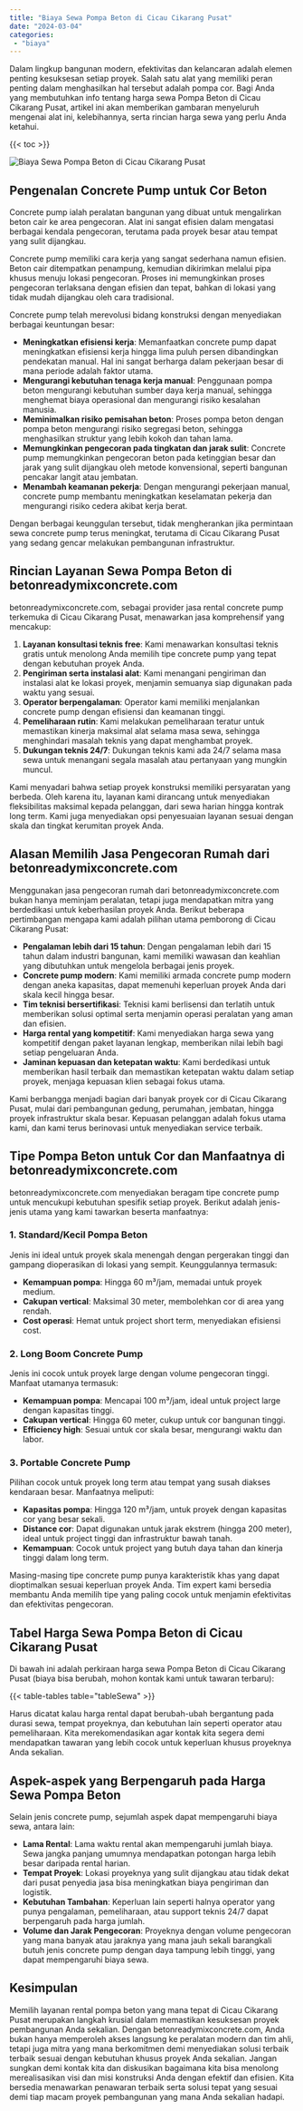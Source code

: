 ```yaml
---
title: "Biaya Sewa Pompa Beton di Cicau Cikarang Pusat"
date: "2024-03-04"
categories: 
 - "biaya"
---
```


Dalam lingkup bangunan modern, efektivitas dan kelancaran adalah elemen penting kesuksesan setiap proyek. Salah satu alat yang memiliki peran penting dalam menghasilkan hal tersebut adalah pompa cor. Bagi Anda yang membutuhkan info tentang harga sewa Pompa Beton di Cicau Cikarang Pusat, artikel ini akan memberikan gambaran menyeluruh mengenai alat ini, kelebihannya, serta rincian harga sewa yang perlu Anda ketahui.

{{< toc >}}

![Biaya Sewa Pompa Beton di Cicau Cikarang Pusat](https://betoncor8.github.io/pump/concrete-pump%20(2).png)

## Pengenalan Concrete Pump untuk Cor Beton

Concrete pump ialah peralatan bangunan yang dibuat untuk mengalirkan beton cair ke area pengecoran. Alat ini sangat efisien dalam mengatasi berbagai kendala pengecoran, terutama pada proyek besar atau tempat yang sulit dijangkau.

Concrete pump memiliki cara kerja yang sangat sederhana namun efisien. Beton cair ditempatkan penampung, kemudian dikirimkan melalui pipa khusus menuju lokasi pengecoran. Proses ini memungkinkan proses pengecoran terlaksana dengan efisien dan tepat, bahkan di lokasi yang tidak mudah dijangkau oleh cara tradisional.

Concrete pump telah merevolusi bidang konstruksi dengan menyediakan berbagai keuntungan besar:

- **Meningkatkan efisiensi kerja**: Memanfaatkan concrete pump dapat meningkatkan efisiensi kerja hingga lima puluh persen dibandingkan pendekatan manual. Hal ini sangat berharga dalam pekerjaan besar di mana periode adalah faktor utama.
- **Mengurangi kebutuhan tenaga kerja manual**: Penggunaan pompa beton mengurangi kebutuhan sumber daya kerja manual, sehingga menghemat biaya operasional dan mengurangi risiko kesalahan manusia.
- **Meminimalkan risiko pemisahan beton**: Proses pompa beton dengan pompa beton mengurangi risiko segregasi beton, sehingga menghasilkan struktur yang lebih kokoh dan tahan lama.
- **Memungkinkan pengecoran pada tingkatan dan jarak sulit**: Concrete pump memungkinkan pengecoran beton pada ketinggian besar dan jarak yang sulit dijangkau oleh metode konvensional, seperti bangunan pencakar langit atau jembatan.
- **Menambah keamanan pekerja**: Dengan mengurangi pekerjaan manual, concrete pump membantu meningkatkan keselamatan pekerja dan mengurangi risiko cedera akibat kerja berat.

Dengan berbagai keunggulan tersebut, tidak mengherankan jika permintaan sewa concrete pump terus meningkat, terutama di Cicau Cikarang Pusat yang sedang gencar melakukan pembangunan infrastruktur.

## Rincian Layanan Sewa Pompa Beton di betonreadymixconcrete.com

betonreadymixconcrete.com, sebagai provider jasa rental concrete pump terkemuka di Cicau Cikarang Pusat, menawarkan jasa komprehensif yang mencakup:

1. **Layanan konsultasi teknis free**: Kami menawarkan konsultasi teknis gratis untuk menolong Anda memilih tipe concrete pump yang tepat dengan kebutuhan proyek Anda.
2. **Pengiriman serta instalasi alat**: Kami menangani pengiriman dan instalasi alat ke lokasi proyek, menjamin semuanya siap digunakan pada waktu yang sesuai.
3. **Operator berpengalaman**: Operator kami memiliki menjalankan concrete pump dengan efisiensi dan keamanan tinggi.
4. **Pemeliharaan rutin**: Kami melakukan pemeliharaan teratur untuk memastikan kinerja maksimal alat selama masa sewa, sehingga menghindari masalah teknis yang dapat menghambat proyek.
5. **Dukungan teknis 24/7**: Dukungan teknis kami ada 24/7 selama masa sewa untuk menangani segala masalah atau pertanyaan yang mungkin muncul.

Kami menyadari bahwa setiap proyek konstruksi memiliki persyaratan yang berbeda. Oleh karena itu, layanan kami dirancang untuk menyediakan fleksibilitas maksimal kepada pelanggan, dari sewa harian hingga kontrak long term. Kami juga menyediakan opsi penyesuaian layanan sesuai dengan skala dan tingkat kerumitan proyek Anda.

## Alasan Memilih Jasa Pengecoran Rumah dari betonreadymixconcrete.com

Menggunakan jasa pengecoran rumah dari betonreadymixconcrete.com bukan hanya meminjam peralatan, tetapi juga mendapatkan mitra yang berdedikasi untuk keberhasilan proyek Anda. Berikut beberapa pertimbangan mengapa kami adalah pilihan utama pemborong di Cicau Cikarang Pusat:

- **Pengalaman lebih dari 15 tahun**: Dengan pengalaman lebih dari 15 tahun dalam industri bangunan, kami memiliki wawasan dan keahlian yang dibutuhkan untuk mengelola berbagai jenis proyek.
- **Concrete pump modern**: Kami memiliki armada concrete pump modern dengan aneka kapasitas, dapat memenuhi keperluan proyek Anda dari skala kecil hingga besar.
- **Tim teknisi bersertifikasi**: Teknisi kami berlisensi dan terlatih untuk memberikan solusi optimal serta menjamin operasi peralatan yang aman dan efisien.
- **Harga rental yang kompetitif**: Kami menyediakan harga sewa yang kompetitif dengan paket layanan lengkap, memberikan nilai lebih bagi setiap pengeluaran Anda.
- **Jaminan kepuasan dan ketepatan waktu**: Kami berdedikasi untuk memberikan hasil terbaik dan memastikan ketepatan waktu dalam setiap proyek, menjaga kepuasan klien sebagai fokus utama.

Kami berbangga menjadi bagian dari banyak proyek cor di Cicau Cikarang Pusat, mulai dari pembangunan gedung, perumahan, jembatan, hingga proyek infrastruktur skala besar. Kepuasan pelanggan adalah fokus utama kami, dan kami terus berinovasi untuk menyediakan service terbaik.

## Tipe Pompa Beton untuk Cor dan Manfaatnya di betonreadymixconcrete.com

betonreadymixconcrete.com menyediakan beragam tipe concrete pump untuk mencukupi kebutuhan spesifik setiap proyek. Berikut adalah jenis-jenis utama yang kami tawarkan beserta manfaatnya:

### 1\. Standard/Kecil Pompa Beton

Jenis ini ideal untuk proyek skala menengah dengan pergerakan tinggi dan gampang dioperasikan di lokasi yang sempit. Keunggulannya termasuk:

- **Kemampuan pompa**: Hingga 60 m³/jam, memadai untuk proyek medium.
- **Cakupan vertical**: Maksimal 30 meter, membolehkan cor di area yang rendah.
- **Cost operasi**: Hemat untuk project short term, menyediakan efisiensi cost.

### 2\. Long Boom Concrete Pump

Jenis ini cocok untuk proyek large dengan volume pengecoran tinggi. Manfaat utamanya termasuk:

- **Kemampuan pompa**: Mencapai 100 m³/jam, ideal untuk project large dengan kapasitas tinggi.
- **Cakupan vertical**: Hingga 60 meter, cukup untuk cor bangunan tinggi.
- **Efficiency high**: Sesuai untuk cor skala besar, mengurangi waktu dan labor.

### 3\. Portable Concrete Pump

Pilihan cocok untuk proyek long term atau tempat yang susah diakses kendaraan besar. Manfaatnya meliputi:

- **Kapasitas pompa**: Hingga 120 m³/jam, untuk proyek dengan kapasitas cor yang besar sekali.
- **Distance cor**: Dapat digunakan untuk jarak ekstrem (hingga 200 meter), ideal untuk project tinggi dan infrastruktur bawah tanah.
- **Kemampuan**: Cocok untuk project yang butuh daya tahan dan kinerja tinggi dalam long term.

Masing-masing tipe concrete pump punya karakteristik khas yang dapat dioptimalkan sesuai keperluan proyek Anda. Tim expert kami bersedia membantu Anda memilih tipe yang paling cocok untuk menjamin efektivitas dan efektivitas pengecoran.

## Tabel Harga Sewa Pompa Beton di Cicau Cikarang Pusat

Di bawah ini adalah perkiraan harga sewa Pompa Beton di Cicau Cikarang Pusat (biaya bisa berubah, mohon kontak kami untuk tawaran terbaru):

{{< table-tables table="tableSewa" >}}

Harus dicatat kalau harga rental dapat berubah-ubah bergantung pada durasi sewa, tempat proyeknya, dan kebutuhan lain seperti operator atau pemeliharaan. Kita merekomendasikan agar kontak kita segera demi mendapatkan tawaran yang lebih cocok untuk keperluan khusus proyeknya Anda sekalian.

## Aspek-aspek yang Berpengaruh pada Harga Sewa Pompa Beton

Selain jenis concrete pump, sejumlah aspek dapat mempengaruhi biaya sewa, antara lain:

- **Lama Rental**: Lama waktu rental akan mempengaruhi jumlah biaya. Sewa jangka panjang umumnya mendapatkan potongan harga lebih besar daripada rental harian.
- **Tempat Proyek**: Lokasi proyeknya yang sulit dijangkau atau tidak dekat dari pusat penyedia jasa bisa meningkatkan biaya pengiriman dan logistik.
- **Kebutuhan Tambahan**: Keperluan lain seperti halnya operator yang punya pengalaman, pemeliharaan, atau support teknis 24/7 dapat berpengaruh pada harga jumlah.
- **Volume dan Jarak Pengecoran**: Proyeknya dengan volume pengecoran yang mana banyak atau jaraknya yang mana jauh sekali barangkali butuh jenis concrete pump dengan daya tampung lebih tinggi, yang dapat mempengaruhi biaya sewa.

## Kesimpulan

Memilih layanan rental pompa beton yang mana tepat di Cicau Cikarang Pusat merupakan langkah krusial dalam memastikan kesuksesan proyek pembangunan Anda sekalian. Dengan betonreadymixconcrete.com, Anda bukan hanya memperoleh akses langsung ke peralatan modern dan tim ahli, tetapi juga mitra yang mana berkomitmen demi menyediakan solusi terbaik terbaik sesuai dengan kebutuhan khusus proyek Anda sekalian. Jangan sungkan demi kontak kita dan diskusikan bagaimana kita bisa menolong merealisasikan visi dan misi konstruksi Anda dengan efektif dan efisien. Kita bersedia menawarkan penawaran terbaik serta solusi tepat yang sesuai demi tiap macam proyek pembangunan yang mana Anda sekalian hadapi.
